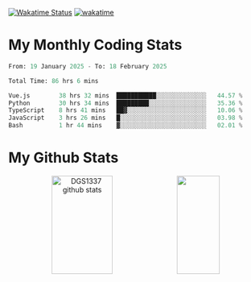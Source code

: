 [![Wakatime Status](https://github.com/noopurphalak/noopurphalak/workflows/wakatime-status-update/badge.svg)](https://github.com/noopurphalak/noopurphalak/actions/workflows/main.yml)
[![wakatime](https://wakatime.com/badge/user/80ace140-ef40-4fdd-b8ed-f3be3d2e1aea.svg)](https://wakatime.com/@80ace140-ef40-4fdd-b8ed-f3be3d2e1aea)

# My Monthly Coding Stats

<!--START_SECTION:waka-->

```python
From: 19 January 2025 - To: 18 February 2025

Total Time: 86 hrs 6 mins

Vue.js        38 hrs 32 mins  ███████████░░░░░░░░░░░░░░   44.57 %
Python        30 hrs 34 mins  █████████░░░░░░░░░░░░░░░░   35.36 %
TypeScript    8 hrs 41 mins   ██▓░░░░░░░░░░░░░░░░░░░░░░   10.06 %
JavaScript    3 hrs 26 mins   █░░░░░░░░░░░░░░░░░░░░░░░░   03.98 %
Bash          1 hr 44 mins    ▓░░░░░░░░░░░░░░░░░░░░░░░░   02.01 %
```

<!--END_SECTION:waka-->

# My Github Stats
<div style="text-align: center;">
  <img width="49%" height="195px" src="https://github-readme-stats-sigma-five.vercel.app/api?username=noopurphalak&show_icons=true&count_private=true&hide_border=true&title_color=00FFFF&icon_color=00FFFF&text_color=00FFFF&bg_color=0d1117" alt="DGS1337 github stats" />
  <img width="41%" height="195px" src="https://github-readme-stats-sigma-five.vercel.app/api/top-langs/?username=noopurphalak&layout=compact&hide_border=true&title_color=00FFFF&text_color=00FFFF&bg_color=0d1117" />
</div>
